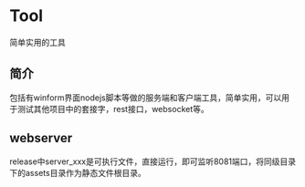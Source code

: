 # Tool
简单实用的工具
## 简介
包括有winform界面nodejs脚本等做的服务端和客户端工具，简单实用，可以用于测试其他项目中的套接字，rest接口，websocket等。
## webserver
release中server_xxx是可执行文件，直接运行，即可监听8081端口，将同级目录下的assets目录作为静态文件根目录。
